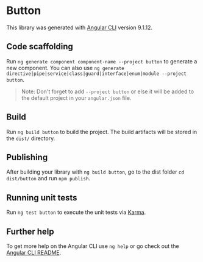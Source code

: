 # Button

This library was generated with [Angular CLI](https://github.com/angular/angular-cli) version 9.1.12.

## Code scaffolding

Run `ng generate component component-name --project button` to generate a new component. You can also use `ng generate directive|pipe|service|class|guard|interface|enum|module --project button`.
> Note: Don't forget to add `--project button` or else it will be added to the default project in your `angular.json` file. 

## Build

Run `ng build button` to build the project. The build artifacts will be stored in the `dist/` directory.

## Publishing

After building your library with `ng build button`, go to the dist folder `cd dist/button` and run `npm publish`.

## Running unit tests

Run `ng test button` to execute the unit tests via [Karma](https://karma-runner.github.io).

## Further help

To get more help on the Angular CLI use `ng help` or go check out the [Angular CLI README](https://github.com/angular/angular-cli/blob/master/README.md).
